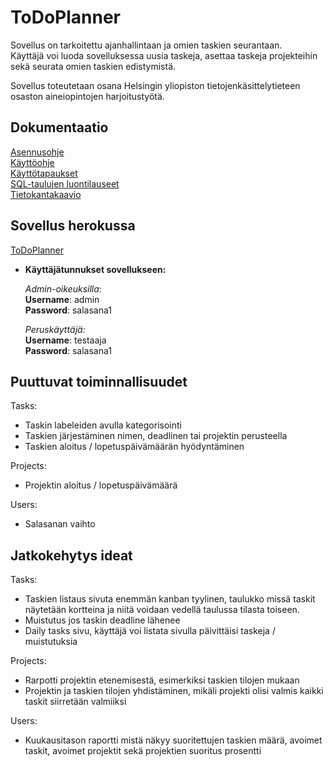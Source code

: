 # ToDoPlanner

Sovellus on tarkoitettu ajanhallintaan ja omien taskien seurantaan.  
Käyttäjä voi luoda sovelluksessa uusia taskeja, asettaa taskeja projekteihin sekä seurata omien taskien edistymistä.  

Sovellus toteutetaan osana Helsingin yliopiston tietojenkäsittelytieteen osaston aineiopintojen harjoitustyötä.

## Dokumentaatio
[Asennusohje](https://github.com/Patrieli/ToDoPlanner/blob/master/documentation/asennusohje.md)  
[Käyttöohje](https://github.com/Patrieli/ToDoPlanner/blob/master/documentation/kayttoohje.md)  
[Käyttötapaukset](https://github.com/Patrieli/ToDoPlanner/blob/master/documentation/k%C3%A4ytt%C3%B6tapaukset.md)  
[SQL-taulujen luontilauseet](https://github.com/Patrieli/ToDoPlanner/blob/master/documentation/taulujenluontiskriptit.md)  
[Tietokantakaavio](https://github.com/Patrieli/ToDoPlanner/blob/master/documentation/pictures/tietokantakaavio.jpg) 


## Sovellus herokussa
[ToDoPlanner](https://todoplanneri.herokuapp.com/)

- **Käyttäjätunnukset sovellukseen:**  

	 *Admin-oikeuksilla*:  
  **Username**: admin  
  **Password**: salasana1  

	*Peruskäyttäjä:*  
  **Username**: testaaja  
  **Password**: salasana1  

## Puuttuvat toiminnallisuudet  
Tasks:  
- Taskin labeleiden avulla kategorisointi  
- Taskien järjestäminen nimen, deadlinen tai projektin perusteella  
- Taskien aloitus / lopetuspäivämäärän hyödyntäminen

Projects:  
- Projektin aloitus / lopetuspäivämäärä  

Users:
- Salasanan vaihto  

## Jatkokehytys ideat  
Tasks:  
- Taskien listaus sivuta enemmän kanban tyylinen, taulukko missä taskit näytetään kortteina ja niitä voidaan vedellä taulussa tilasta toiseen.  
- Muistutus jos taskin deadline lähenee  
- Daily tasks sivu, käyttäjä voi listata sivulla päivittäisi taskeja / muistutuksia  

Projects:  
- Rarpotti projektin etenemisestä, esimerkiksi taskien tilojen mukaan  
- Projektin ja taskien tilojen yhdistäminen, mikäli projekti olisi valmis kaikki taskit siirretään valmiiksi  

Users:  
- Kuukausitason raportti mistä näkyy suoritettujen taskien määrä, avoimet taskit, avoimet projektit sekä projektien suoritus prosentti  


